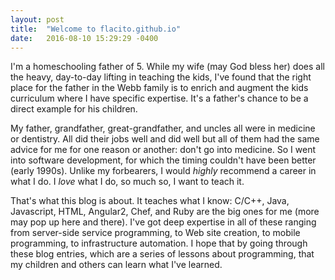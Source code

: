 ```yaml
---
layout: post
title:  "Welcome to flacito.github.io"
date:   2016-08-10 15:29:29 -0400
---
```


I'm a homeschooling father of 5.  While my wife (may God bless her) does all the heavy, day-to-day lifting in
teaching the kids, I've found that the right place for the father in the Webb family is to enrich and augment
the kids curriculum where I have specific expertise. It's a father's chance to be a direct example for his
children.

My father, grandfather, great-grandfather, and uncles all were in medicine or dentistry.  All did their jobs
well and did well but all of them had the same advice for me for one reason or another:  don't go into medicine.
So I went into software development, for which the timing couldn't have been better (early 1990s). Unlike my
forbearers, I would _highly_ recommend a career in what I do. I _love_ what I do, so much so, I want to teach it.

That's what this blog is about.  It teaches what I know:  C/C++, Java, Javascript, HTML, Angular2, Chef, and Ruby are
the big ones for me (more may pop up here and there). I've got deep expertise in all of these ranging from server-side
service programming, to Web site creation, to mobile programming, to infrastructure automation. I hope that by going through these blog entries, which are a series of lessons about programming, that my children and others can learn what I've
learned.
